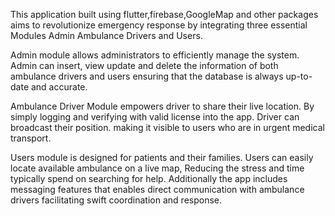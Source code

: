 This application built using flutter,firebase,GoogleMap and other packages aims to revolutionize emergency response by integrating three essential Modules Admin Ambulance Drivers and Users.
 
 Admin module allows administrators to efficiently manage the system. Admin can insert, view update and delete the information of both ambulance drivers and users ensuring that the database is always up-to-date and accurate.

 Ambulance Driver Module empowers driver to share their live location. By simply logging and verifying with valid license into the app. Driver can broadcast their position. making it visible to users who are in urgent medical transport.

 Users module is designed for patients and their families. Users can easily locate available ambulance on a live map, Reducing the stress and time typically spend on searching for help. Additionally the app includes messaging features that enables direct communication with ambulance drivers facilitating swift coordination and response.
